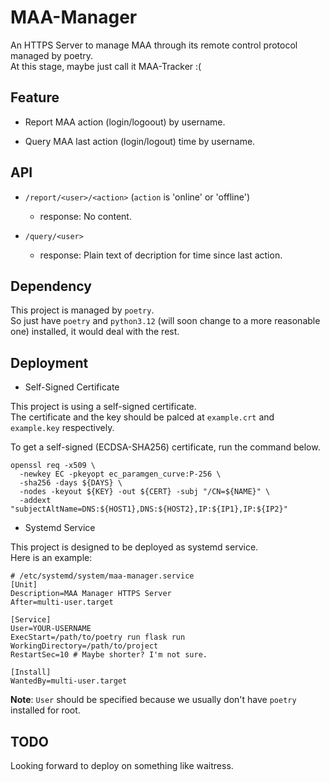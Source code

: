 # MAA-Manager

An HTTPS Server to manage MAA through its remote control protocol managed by poetry.  
At this stage, maybe just call it MAA-Tracker :(

## Feature

- Report MAA action (login/logoout) by username.

- Query MAA last action (login/logout) time by username.

## API

- `/report/<user>/<action>` (`action` is 'online' or 'offline')

    - response: No content.

- `/query/<user>`

    - response: Plain text of decription for time since last action.

## Dependency

This project is managed by `poetry`.  
So just have `poetry` and `python3.12` (will soon change to a more reasonable one) installed, it would deal with the rest.

## Deployment

- Self-Signed Certificate

This project is using a self-signed certificate.  
The certificate and the key should be palced at `example.crt` and `example.key` respectively.

To get a self-signed (ECDSA-SHA256) certificate, run the command below.

    openssl req -x509 \
      -newkey EC -pkeyopt ec_paramgen_curve:P-256 \
      -sha256 -days ${DAYS} \
      -nodes -keyout ${KEY} -out ${CERT} -subj "/CN=${NAME}" \
      -addext "subjectAltName=DNS:${HOST1},DNS:${HOST2},IP:${IP1},IP:${IP2}"

- Systemd Service

This project is designed to be deployed as systemd service.  
Here is an example:

    # /etc/systemd/system/maa-manager.service
    [Unit]
    Description=MAA Manager HTTPS Server
    After=multi-user.target
    
    [Service]
    User=YOUR-USERNAME
    ExecStart=/path/to/poetry run flask run
    WorkingDirectory=/path/to/project
    RestartSec=10 # Maybe shorter? I'm not sure.
    
    [Install]
    WantedBy=multi-user.target

**Note**: `User` should be specified because we usually don't have `poetry` installed for root.

## TODO

Looking forward to deploy on something like waitress.
